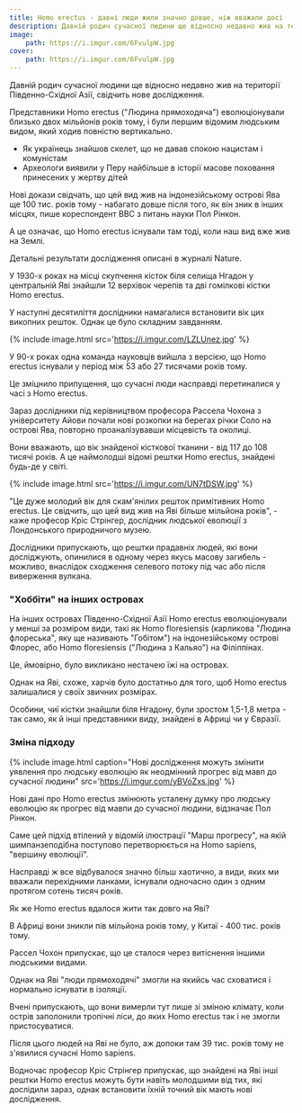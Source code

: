```yaml
---
title: Homo erectus - давні люди жили значно довше, ніж вважали досі
description: Давній родич сучасної людини ще відносно недавно жив на території Південно-Східної Азії, свідчить нове дослідження
image:
    path: https://i.imgur.com/6FvulpW.jpg
cover:
    path: https://i.imgur.com/6FvulpW.jpg
---
```



Давній родич сучасної людини ще відносно недавно жив на території Південно-Східної Азії, свідчить нове дослідження.

Представники Homo erectus ("Людина прямоходяча") еволюціонували близько двох мільйонів років тому, і були першим відомим людським видом, який ходив повністю вертикально.

- Як українець знайшов скелет, що не давав спокою нацистам і комуністам
- Археологи виявили у Перу найбільше в історії масове поховання принесених у жертву дітей

Нові докази свідчать, що цей вид жив на індонезійському острові Ява ще 100 тис. років тому - набагато довше після того, як він зник в інших місцях, пише кореспондент ВВС з питань науки Пол Рінкон.

А це означає, що Homo erectus існували там тоді, коли наш вид вже жив на Землі.

Детальні результати дослідження описані в журналі Nature.

У 1930-х роках на місці скупчення кісток біля селища Нгадон у центральній Яві знайшли 12 верхівок черепів та дві гомілкові кістки Homo erectus.

У наступні десятиліття дослідники намагалися встановити вік цих викопних решток. Однак це було складним завданням.

{% include image.html src='https://i.imgur.com/LZLUnez.jpg' %}

У 90-х роках одна команда науковців вийшла з версією, що Homo erectus існували у період між 53 або 27 тисячами років тому.

Це зміцнило припущення, що сучасні люди насправді перетиналися у часі з Homo erectus.

Зараз дослідники під керівництвом професора Рассела Чохона з університету Айови почали нові розкопки на берегах річки Соло на острові Ява, повторно проаналізувавши місцевість та околиці.

Вони вважають, що вік знайденої кісткової тканини - від 117 до 108 тисячі років. А це наймолодші відомі рештки Homo erectus, знайдені будь-де у світі.

{% include image.html src='https://i.imgur.com/UN7tDSW.jpg' %}

"Це дуже молодий вік для скам'янілих решток примітивних Homo erectus. Це свідчить, що цей вид жив на Яві більше мільйона років", - каже професор Кріс Стрінгер, дослідник людської еволюції з Лондонського природничого музею.

Дослідники припускають, що рештки прадавніх людей, які вони досліджують, опинилися в одному через якусь масову загибель - можливо, внаслідок сходження селевого потоку під час або після виверження вулкана.

### "Хоббіти" на інших островах

На інших островах Південно-Східної Азії Homo erectus еволюціонували у менші за розміром види, такі як Homo floresiensis (карликова "Людина флореська", яку ще називають "Гобітом") на індонезійському острові Флорес, або Homo floresiensis ("Людина з Кальяо") на Філіппінах.

Це, ймовірно, було викликано нестачею їжі на островах.

Однак на Яві, схоже, харчів було достатньо для того, щоб Homo erectus залишалися у своїх звичних розмірах.

Особини, чиї кістки знайшли біля Нгадону, були зростом 1,5-1,8 метра - так само, як й інші представники виду, знайдені в Африці чи у Євразії.

### Зміна підходу

{% include image.html caption="Нові дослідження можуть змінити уявлення про людську еволюцію як неодмінний прогрес від мавп до сучасної людини" src='https://i.imgur.com/yBVoZxs.jpg' %}

Нові дані про Homo erectus змінюють усталену думку про людську еволюцію як прогрес від мавпи до сучасної людини, відзначає Пол Рінкон.

Саме цей підхід втілений у відомій ілюстрації "Марш прогресу", на якій шимпанзеподібна поступово перетворюється на Homo sapiens, "вершину еволюції".

Насправді ж все відбувалося значно більш хаотично, а види, яких ми вважали перехідними ланками, існували одночасно один з одним протягом сотень тисяч років.

Як же Homo erectus вдалося жити так довго на Яві?

В Африці вони зникли пів мільйона років тому, у Китаї - 400 тис. років тому.

Рассел Чохон припускає, що це сталося через витіснення іншими людськими видами.

Однак на Яві "люди прямоходячі" змогли на якийсь час сховатися і нормально існувати в ізоляції.

Вчені припускають, що вони вимерли тут лише зі зміною клімату, коли острів заполонили тропічні ліси, до яких Homo erectus так і не змогли пристосуватися.

Після цього людей на Яві не було, аж допоки там 39 тис. років тому не з'явилися сучасні Homo sapiens.

Водночас професор Кріс Стрінгер припускає, що знайдені на Яві інші рештки Homo erectus можуть бути навіть молодшими від тих, які дослідили зараз, однак встановити їхній точний вік мають нові дослідження.

